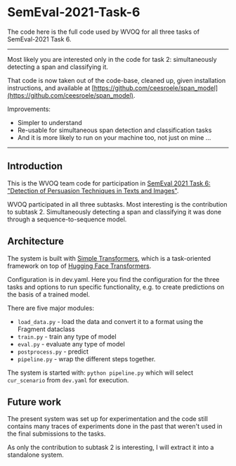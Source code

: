 # SemEval-2021-Task-6

The code here is the full code used by WVOQ for all three tasks of SemEval-2021 Task 6.

-----

Most likely you are interested only in the code for task 2:
simultaneously detecting a span and classifying it.

That code is now taken out of the code-base, cleaned up, given installation instructions, 
and available at [https://github.com/ceesroele/span_model](https://github.com/ceesroele/span_model).

Improvements:
- Simpler to understand
- Re-usable for simultaneous span detection and classification tasks
- And it is more likely to run on your machine too, not just on mine ...

-----


## Introduction
This is the WVOQ team code for participation in [SemEval 2021 Task 6: "Detection of Persuasion Techniques in Texts and Images"](https://propaganda.math.unipd.it/semeval2021task6/index.html).

WVOQ participated in all three subtasks. Most interesting is the contribution to subtask 2. Simultaneously detecting a span and classifying it was done through a sequence-to-sequence model.

## Architecture

The system is built with [Simple Transformers](https://simpletransformers.ai/), which is a task-oriented framework on top of [Hugging Face Transformers](https://huggingface.co/transformers/).

Configuration is in dev.yaml. Here you find the configuration for the three tasks and options to run specific functionality, e.g. to create predictions on the basis of a trained model.

There are five major modules:
* `load_data.py` - load the data and convert it to a format using the Fragment dataclass
* `train.py` - train any type of model
* `eval.py` - evaluate any type of model
* `postprocess.py` - predict
* `pipeline.py` - wrap the different steps together.

The system is started with: `python pipeline.py` which will select `cur_scenario` from `dev.yaml` for execution.

## Future work

The present system was set up for experimentation and the code still contains many traces of experiments done in the past that weren't used in the final submissions to the tasks.

As only the contribution to subtask 2 is interesting, I will extract it into a standalone system.


